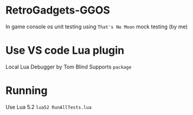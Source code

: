# RetroGadgets-GGOS
 In game console os unit testing using `That's No Moon` mock testing (by me)

# Use VS code Lua plugin
Local Lua Debugger by Tom Blind
Supports `package`

# Running
Use Lua 5.2
`lua52 RunAllTests.lua`